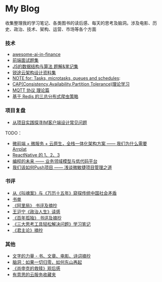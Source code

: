 # My Blog

收集整理我的学习笔记、各类图书的读后感、每天的思考及脑洞。涉及电影、历史、政治、技术、架构、运营、市场等各个方面

### 技术

- [awesome-ai-in-finance](https://github.com/georgezouq/awesome-ai-in-finance)
- [前端面试题集](https://github.com/georgezouq/interview)
- [JS的数据结构与算法 题解&笔记集](./note/algorithm/README.md)
- [锐途云架构设计资料集](ArchDesign.md)
- [NOTE for: Tasks, microtasks, queues and schedules](https://georgezouq.github.io/2018/01/09/NOTE-Task-Microtask-Queues-and-Schedules/): 
- [CAP(Consistency,Availability,Partition Tolerance)理论学习](https://georgezouq.github.io/2016/07/13/CAP-Consistency-Availability-Partition-Tolerance-%E7%90%86%E8%AE%BA%E5%AD%A6%E4%B9%A0/)
- [MQTT 协议 理论篇](https://georgezouq.github.io/2016/06/27/MQTT%20Agreement%20Basics/)
- [基于 Redis 的三总分布式爬虫策略](https://georgezouq.github.io/2016/06/27/%E5%9F%BA%E4%BA%8ERedis%E7%9A%84%E4%B8%89%E7%A7%8D%E5%88%86%E5%B8%83%E5%BC%8F%E7%88%AC%E8%99%AB%E7%AD%96%E7%95%A5/)

### 项目复盘

- [从项目实践探寻IM客户端设计常见问题](./articles/im.md)

TODO：

- [微前端 + 微服务 + 云原生，全栈一体化架构方案 —— 我们为什么需要 Arrplat]()
- [ReactNative 的 1、2、3]()
- [编程的未来 —— 业务领域模型与低代码平台]()
- [我们该如何Push项目 —— 浅谈微敏捷项目管理之道]()

### 书评

- [从《叫魂案》与《万历十五年》窥探传统中国社会矛盾](book/MingQing.md)
- [书单](book/BookList.md)
- [《阿里局》 书评及摘抄](book/阿里局.md)
- [王沪宁《政治人生》读感](book/PoliticalLife.md)
- [《百年孤独》 书评及摘抄](book/Cienañosdesoledad.md)
- [《三大思考工具轻松解决问题》学习笔记](book/ToolsOfThought.md)
- [《君主论》摘抄](book/君主论.md)

### 其他

- [文字的力量 - 书、文章、电影、诗词摘抄](ThePowerofWords.md)
- [脑洞：如果一切归零，如何东山再起](IfNothingWhatToDo.md)
- [《肖申克的救赎》观后感](TheShawshankRedemption.md)
- [有意思的云服务收藏夹](CloudServices.md)

